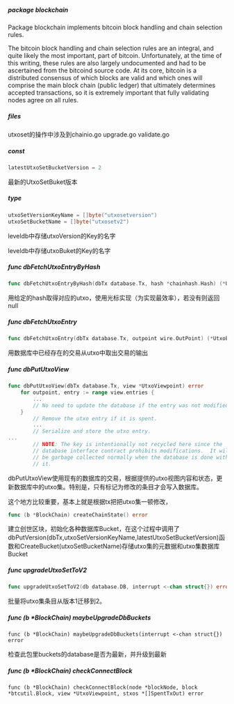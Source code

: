 ##### package blockchain

Package blockchain implements bitcoin block handling and chain selection rules.

The bitcoin block handling and chain selection rules are an integral, and quite likely the most important, part of bitcoin. Unfortunately, at the time of this writing, these rules are also largely undocumented and had to be ascertained from the bitcoind source code. At its core, bitcoin is a distributed consensus of which blocks are valid and which ones will comprise the main block chain (public ledger) that ultimately determines accepted transactions, so it is extremely important that fully validating nodes agree on all rules.

##### files

utxoset的操作中涉及到chainio.go upgrade.go validate.go

##### const

```go
latestUtxoSetBucketVersion = 2
```

最新的UtxoSetBuket版本

##### type

```go
utxoSetVersionKeyName = []byte("utxosetversion")
utxoSetBucketName = []byte("utxosetv2")
```

leveldb中存储utxoVersion的Key的名字

leveldb中存储utxoBuket的Key的名字

##### func dbFetchUtxoEntryByHash

```go
func dbFetchUtxoEntryByHash(dbTx database.Tx, hash *chainhash.Hash) (*UtxoEntry, error) 
```

用给定的hash取得对应的utxo，使用光标实现（为实现最效率），若没有则返回null

##### func dbFetchUtxoEntry

```go
func dbFetchUtxoEntry(dbTx database.Tx, outpoint wire.OutPoint) (*UtxoEntry, error)
```

用数据库中已经存在的交易从utxo中取出交易的输出

##### func dbPutUtxoView

```go
func dbPutUtxoView(dbTx database.Tx, view *UtxoViewpoint) error 
	for outpoint, entry := range view.entries {
		...
        // No need to update the database if the entry was not modified.
    }
        // Remove the utxo entry if it is spent.
		...
        // Serialize and store the utxo entry.
...
        // NOTE: The key is intentionally not recycled here since the
		// database interface contract prohibits modifications.  It will
		// be garbage collected normally when the database is done with
		// it.
```

dbPutUtxoView使用现有的数据库的交易，根据提供的utxo视图内容和状态，更新数据库中的utxo集。特别是，只有标记为修改的条目才会写入数据库。

这个地方比较重要，基本上就是根据tx把把utxo集一顿修改，

```go
func (b *BlockChain) createChainState() error
```

建立创世区块，初始化各种数据库Bucket，在这个过程中调用了dbPutVersion(dbTx,utxoSetVersionKeyName,latestUtxoSetBucketVersion)函数和CreateBucket(utxoSetBucketName)存储utxo集的元数据和utxo集数据库Bucket

##### func upgradeUtxoSetToV2

```go
func upgradeUtxoSetToV2(db database.DB, interrupt <-chan struct{}) error
```

批量将utxo集条目从版本1迁移到2。

##### func (b *BlockChain) maybeUpgradeDbBuckets

```
func (b *BlockChain) maybeUpgradeDbBuckets(interrupt <-chan struct{}) error
```

检查此包里buckets的database是否为最新，并升级到最新

##### func (b *BlockChain) checkConnectBlock

```
func (b *BlockChain) checkConnectBlock(node *blockNode, block *btcutil.Block, view *UtxoViewpoint, stxos *[]SpentTxOut) error
```

